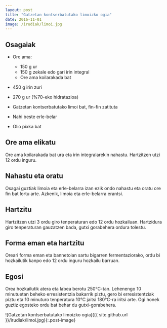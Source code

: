 ```yaml
---
layout: post
title: "Gatzetan kontserbatutako limoizko ogia"
date: 2016-11-01
image: /irudiak/limoi.jpg
---
```


##  Osagaiak

* Ore ama:
  
  * 150 g ur
  * 150 g zekale edo gari irin integral
  * Ore ama koilarakada bat

* 450 g irin zuri

* 270 g ur (%70-eko hidratazioa)

* Gatzetan kontserbatutako limoi bat, fin-fin zatituta

* Nahi beste erle-belar

* Olio pixka bat

## Ore ama elikatu

Ore ama koilarakada bat ura eta irin integralarekin nahastu. Hartzitzen utzi 12 ordu inguru. 

## Nahastu eta oratu

Osagai guztiak limoia eta erle-belarra izan ezik ondo nahastu eta
oratu ore fin bat lortu arte. Azkenik, limoia eta erle-belarra erantsi.

## Hartzitu

Hartzitzen utzi 3 ordu giro tenperaturan edo 12 ordu
hozkailuan. Hartzidura giro tenperaturan gauzatzen bada, gutxi
gorabehera ordura tolestu.

## Forma eman eta hartzitu

Oreari forma eman eta bannetoian sartu bigarren fermentaziorako, ordu
bi hozkailutik kanpo edo 12 ordu inguru hozkailu barruan.

## Egosi

Orea hozkailutik atera eta labea berotu 250&deg;C-tan. Lehenengo 10
minutuetan beheko erresistentzia bakarrik piztu, gero bi
erresistentziak piztu eta 10 minuturo tenperatura 10&deg;C jaitsi
180&deg;C-ra iritsi arte. Ogi honek guztiz egosteko ordu bat behar du
gutxi-gorabehera.

![Gatzetan kontserbatutako limoizko ogia]({{ site.github.url }}/irudiak/limoi.jpg){:.post-image}

<!-- Local Variables: -->
<!-- ispell-local-dictionary: "euskera"-->
<!-- End: -->
